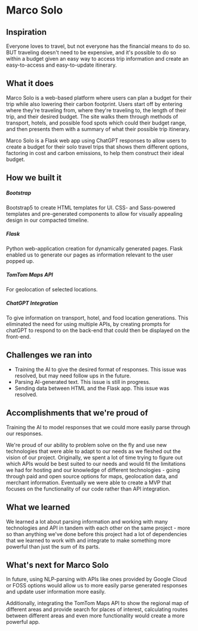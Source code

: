 # Marco Solo 

## Inspiration

Everyone loves to travel, but not everyone has the financial means to do so. BUT traveling doesn't need to be expensive, and it's possible to do so within a budget given an easy way to access trip information and create an easy-to-access and easy-to-update itinerary.

## What it does

Marco Solo is a web-based platform where users can plan a budget for their trip while also lowering their carbon footprint. Users start off by entering where they're traveling from, where they're traveling to, the length of their trip, and their desired budget. The site walks them through methods of transport, hotels, and possible food spots which could their budget range, and then presents them with a summary of what their possible trip itinerary.

Marco Solo is a Flask web app using ChatGPT responses to allow users to create a budget for their solo travel trips that shows them different options, factoring in cost and carbon emissions, to help them construct their ideal budget. 

## How we built it
##### Bootstrap

Bootstrap5 to create HTML templates for UI. CSS- and Sass-powered templates and pre-generated components to allow for visually appealing design in our compacted timeline. 

##### Flask

Python web-application creation for dynamically generated pages. Flask enabled us to generate our pages as information relevant to the user popped up. 

##### TomTom Maps API

For geolocation of selected locations. 

##### ChatGPT Integration

To give information on transport, hotel, and food location generations. This eliminated the need for using multiple APIs, by creating prompts for chatGPT to respond to on the back-end that could then be displayed on the front-end. 

## Challenges we ran into

 - Training the AI to give the desired format of responses. This issue was resolved, but may need follow ups in the future.
 - Parsing AI-generated text. This issue is still in progress.
 - Sending data between HTML and the Flask app. This issue was resolved.

## Accomplishments that we're proud of

Training the AI to model responses that we could more easily parse through our responses. 

We're proud of our ability to problem solve on the fly and use new technologies that were able to adapt to our needs as we fleshed out the vision of our project. Originally, we spent a lot of time trying to figure out which APIs would be best suited to our needs and would fit the limitations we had for hosting and our knowledge of different technologies - going through paid and open source options for maps, geolocation data, and merchant information. Eventually we were able to create a MVP that focuses on the functionality of our code rather than API integration. 

## What we learned

We learned a lot about parsing information and working with many technologies and API in tandem with each other on the same project - more so than anything we've done before this project had a lot of dependencies that we learned to work with and integrate to make something more powerful than just the sum of its parts. 

## What's next for Marco Solo

In future, using NLP-parsing with APIs like ones provided by Google Cloud or FOSS options would allow us to more easily parse generated responses and update user information more easily. 

Additionally, integrating the TomTom Maps API to show the regional map of different areas and provide search for places of interest, calculating routes between different areas and even more functionality would create a more powerful app. 
